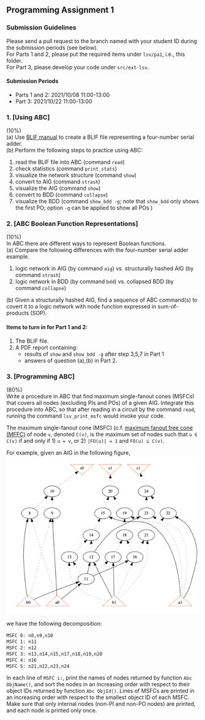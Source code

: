 ## Programming Assignment 1

### Submission Guidelines
Please send a pull request to the branch named with your student ID during the submission periods (see below).  
For Parts 1 and 2, please put the required items under `lsv/pa1`, i.e., this folder.  
For Part 3, please develop your code under `src/ext-lsv`.

#### Submission Periods
- Parts 1 and 2: 2021/10/08 11:00-13:00  
- Part 3: 2021/10/22 11:00-13:00 

### 1. [Using ABC]
(10%)  
(a) Use [BLIF manual](http://www.eecs.berkeley.edu/~alanmi/publications/other/blif.pdf) to create a BLIF file representing a four-number serial adder.  
(b) Perform the following steps to practice using ABC:
 1. read the BLIF file into ABC (command `read`)
 2. check statistics (command `print_stats`)
 3. visualize the network structure (command `show`)
 4. convert to AIG (command `strash`)
 5. visualize the AIG (command `show`)
 6. convert to BDD (command `collapse`)
 7. visualize the BDD (command `show_bdd -g`; note that `show_bdd` only shows the first PO; option `-g` can be applied to show all POs ) 


### 2. [ABC Boolean Function Representations]
(10%)  
In ABC there are different ways to represent Boolean functions.  
(a) Compare the following differences with the four-number serial adder example.  
1. logic network in AIG (by command `aig`) vs.
structurally hashed AIG (by command `strash`)
2. logic network in BDD (by command `bdd`) vs.
collapsed BDD (by command `collapse`)

(b) Given a structurally hashed AIG, find a sequence of ABC command(s) to covert it to a logic network with node function expressed in sum-of-products (SOP).

#### Items to turn in for Part 1 and 2:
 1. The BLIF file.
 2. A PDF report containing:
    - results of `show` and `show_bdd -g` after step 3,5,7 in Part 1
    - answers of question (a),(b) in Part 2. 

### 3. [Programming ABC]
(80%)  
Write a procedure in ABC that find maximum single-fanout cones (MSFCs) that covers all nodes (excluding PIs and POs) of a given AIG. 
Integrate this procedure into ABC, so that after reading in a circuit by the command `read`, running the command `lsv_print_msfc` would invoke your code.
 
The maximum single-fanout cone (MSFC) (c.f. [maximum fanout free cone (MFFC)](https://ieeexplore.ieee.org/document/1600459)
of node `v`, denoted `C(v)`, is the maximum set of nodes such that `u ∈ C(v)` if and only if 1) `u = v`, or 2) `|FO(u)| = 1` and `FO(u) ⊆ C(v)`.

For example, given an AIG in the following figure, 
![an AIG.](./image/aig.png)

we have the following decomposition:
```
MSFC 0: n8,n9,n10
MSFC 1: n11
MSFC 2: n12
MSFC 3: n13,n14,n15,n17,n18,n19,n20
MSFC 4: n16
MSFC 5: n21,n22,n23,n24
```

In each line of `MSFC i:`, print the names of nodes returned by function `Abc ObjName()`, and sort the nodes in an increasing order with respect to their object IDs returned by function `Abc ObjId()`. 
Lines of MSFCs are printed in an increasing order with respect to the smallest object ID of each MSFC. 
Make sure that only internal nodes (non-PI and non-PO nodes) are printed, and each node is printed only once.


